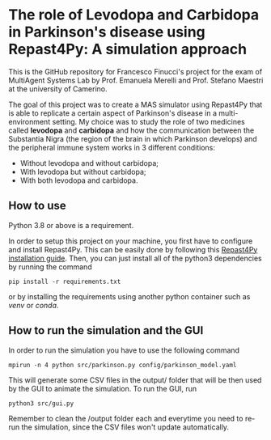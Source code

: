 # The role of Levodopa and Carbidopa in Parkinson's disease using Repast4Py: A simulation approach

This is the GitHub repository for Francesco Finucci's project for the exam of MultiAgent Systems Lab by Prof. Emanuela Merelli and Prof. Stefano Maestri at the university of Camerino.

The goal of this project was to create a MAS simulator using Repast4Py that is able to replicate a certain aspect of Parkinson's disease in a multi-environment setting. My choice was to study the role of two medicines called **levodopa** and **carbidopa** and how the communication between the Substantia Nigra (the region of the brain in which Parkinson develops) and the peripheral immune system works in 3 different conditions:
- Without levodopa and without carbidopa;
- With levodopa but without carbidopa;
- With both levodopa and carbidopa.

## How to use
Python 3.8 or above is a requirement.

In order to setup this project on your machine, you first have to configure and install Repast4Py. This can be easily done by following this [Repast4Py installation guide](https://repast.github.io/repast4py.site/guide/user_guide.html#_getting_started).
Then, you can just install all of the python3 dependencies by running the command
```
pip install -r requirements.txt
```
or by installing the requirements using another python container such as _venv_ or _conda_.

## How to run the simulation and the GUI
In order to run the simulation you have to use the following command
```
mpirun -n 4 python src/parkinson.py config/parkinson_model.yaml
```
This will generate some CSV files in the output/ folder that will be then used by the GUI to animate the simulation. To run the GUI, run
```
python3 src/gui.py
```
Remember to clean the /output folder each and everytime you need to re-run the simulation, since the CSV files won't update automatically.
